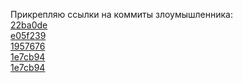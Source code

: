Прикрепляю ссылки на коммиты злоумышленника:<br/>
[22ba0de](https://github.com/GreekCheese/Orationes/commit/22ba0de2965ec6c50b6aab93d1ee11e5242a7e00)<br/>
[e05f239](https://github.com/GreekCheese/Orationes/commit/e05f239915add33259d2ae29dfdfd6110e569161)<br/>
[1957676](https://github.com/GreekCheese/Orationes/commit/1957676400e454566284b54098430bf67f177a56)<br/>
[1e7cb94](https://github.com/GreekCheese/Orationes/commit/1e7cb946f73dffba0407e28b13a5665f021a7c2e)<br/>
[1e7cb94](https://github.com/GreekCheese/Orationes/commit/1e7cb946f73dffba0407e28b13a5665f021a7c2e)
